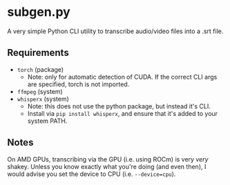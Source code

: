 # subgen.py

A very simple Python CLI utility to transcribe audio/video files into a .srt file.

## Requirements

- `torch` (package)
    - Note: only for automatic detection of CUDA. If the correct CLI args are specified, torch is not imported.
- `ffmpeg` (system)
- `whisperx` (system)
    - Note: this does not use the python package, but instead it's CLI.
    - Install via `pip install whisperx`, and ensure that it's added to your system PATH.

## Notes

On AMD GPUs, transcribing via the GPU (i.e. using ROCm) is very *very* shakey. Unless you know exactly what you're doing (and even then), I would advise you set the device to CPU (i.e. `--device=cpu`).
